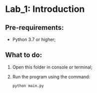# Lab_1: Introduction

## Pre-requirements:
* Python 3.7 or  higher;

## What to do:

1. Open this folder in console or terminal;
2. Run the program using the command:

       python main.py